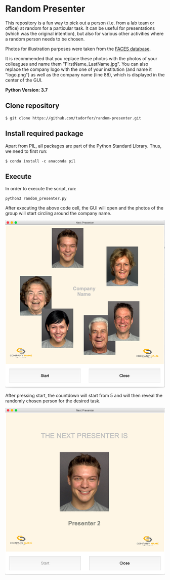 # Random Presenter

This repository is a fun way to pick out a person (i.e. from a lab team or office) at random for a particular task. It can be useful for presentations (which was the original intention), but also for various other activities where a random person needs to be chosen. 

Photos for illustration purposes were taken from the [FACES database](https://faces.mpdl.mpg.de/imeji/collection/IXTdg721TwZwyZ8e?q=).

It is recommended that you replace these photos with the photos of your colleagues and name them "FirstName_LastName.jpg".
You can also replace the company logo with the one of your institution (and name it "logo.png") as well as the company name (line 88), which is displayed in the center of the GUI.

__Python Version: 3.7__

## Clone repository

```
$ git clone https://github.com/tadorfer/random-presenter.git
```

## Install required package

Apart from PIL, all packages are part of the Python Standard Library. Thus, we need to first run:

```
$ conda install -c anaconda pil
```

## Execute 

In order to execute the script, run:

```
python3 random_presenter.py
```

After executing the above code cell, the GUI will open and the photos of the group will start circling around the company name. 

![alt Members](/Output/Members.png)

After pressing start, the countdown will start from 5 and will then reveal the randomly chosen person for the desired task.

![alt Presenter](/Output/Presenter.png)

